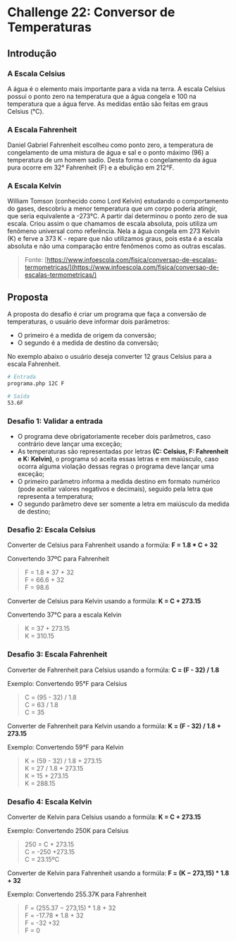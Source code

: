 # Challenge 22: Conversor de Temperaturas

## Introdução

### A Escala Celsius
A água é o elemento mais importante para a vida na terra. A escala Celsius possui o ponto zero na temperatura que a água 
congela e 100 na temperatura que a água ferve. As medidas então são feitas em graus Celsius (°C).

### A Escala Fahrenheit
Daniel Gabriel Fahrenheit escolheu como ponto zero, a temperatura de congelamento de uma mistura de água e sal e o ponto 
máximo (96) a temperatura de um homem sadio. Desta forma o congelamento da água pura ocorre em 32° Fahrenheit (F) e a 
ebulição em 212°F.

### A Escala Kelvin
William Tomson (conhecido como Lord Kelvin) estudando o comportamento do gases, descobriu a menor temperatura que um corpo 
poderia atingir, que seria equivalente a -273°C. A partir daí determinou o ponto zero de sua escala. Criou assim o que 
chamamos de escala absoluta, pois utiliza um fenômeno universal como referência. Nela a água congela em 273 Kelvin (K) e 
ferve a 373 K - repare que não utilizamos graus, pois esta é a escala absoluta e não uma comparação entre fenômenos como 
as outras escalas.

> Fonte: [https://www.infoescola.com/fisica/conversao-de-escalas-termometricas/](https://www.infoescola.com/fisica/conversao-de-escalas-termometricas/)  

## Proposta

A proposta do desafio é criar um programa que faça a conversão de temperaturas, o usuário deve informar dois parâmetros:
- O primeiro é a medida de origem da conversão;
- O segundo é a medida de destino da conversão;

No exemplo abaixo o usuário deseja converter 12 graus Celsius para a escala Fahrenheit.
````sh
# Entrada
programa.php 12C F

# Saída
53.6F
````

### Desafio 1: Validar a entrada

- O programa deve obrigatoriamente receber dois parâmetros, caso contrário deve lançar uma exceção;
- As temperaturas são representadas por letras **(C: Celsius, F: Fahrenheit e K: Kelvin)**, o programa só aceita essas letras 
e em maiúsculo, caso ocorra alguma violação dessas regras o programa deve lançar uma exceção;
- O primeiro parâmetro informa a medida destino em formato numérico (pode aceitar valores negativos e decimais), seguido pela 
letra que representa a temperatura;
- O segundo parâmetro deve ser somente a letra em maiúsculo da medida de destino;

### Desafio 2: Escala Celsius
Converter de Celsius para Fahrenheit usando a formúla: **F = 1.8 * C + 32**

Convertendo 37ºC para Fahrenheit  
> F = 1.8 * 37 + 32  
> F = 66.6 + 32  
> F = 98.6  

Converter de Celsius para Kelvin usando a formúla: **K = C + 273.15**

Convertendo 37°C para a escala Kelvin
> K = 37 + 273.15  
> K = 310.15 

### Desafio 3: Escala Fahrenheit
Converter de Fahrenheit para Celsius usando a formúla: **C = (F - 32) / 1.8**

Exemplo: Convertendo 95°F para Celsius
> C = (95 - 32) / 1.8  
> C = 63 / 1.8  
> C = 35  

Converter de Fahrenheit para Kelvin usando a formúla: **K = (F - 32) / 1.8 + 273.15**

Exemplo: Convertendo 59°F para Kelvin
> K = (59 - 32) / 1.8 + 273.15  
> K = 27 / 1.8 + 273.15  
> K = 15 + 273.15  
> K = 288.15  

### Desafio 4: Escala Kelvin
Converter de Kelvin para Celsius usando a formúla: **K = C + 273.15**

Exemplo: Convertendo 250K para Celsius
> 250 = C + 273.15  
> C = -250 +273.15  
> C = 23.15ºC  

Converter de Kelvin para Fahrenheit usando a formúla: **F = (K − 273,15) * 1.8 + 32**

Exemplo: Convertendo 255.37K para Fahrenheit
> F = (255.37 − 273,15) * 1.8 + 32  
> F = -17.78 * 1.8 + 32  
> F = -32 +32  
> F =  0  
